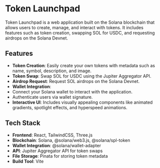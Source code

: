 # Token Launchpad

Token Launchpad is a web application built on the Solana blockchain that allows users to create, manage, and interact with tokens. It includes features such as token creation, swapping SOL for USDC, and requesting airdrops on the Solana Devnet.

## Features

- **Token Creation**: Easily create your own tokens with metadata such as name, symbol, description, and image.
- **Token Swap**: Swap SOL for USDC using the Jupiter Aggregator API.
- **Airdrop Request**: Request SOL airdrops on the Solana Devnet.
- **Wallet Integration**:
 - Connect your Solana wallet to interact with the application.
  - Authenticate users via wallet signature.
- **Interactive UI**: Includes visually appealing components like animated gradients, spotlight effects, and hyperspeed animations.

## Tech Stack

- **Frontend**: React, TailwindCSS, Three.js
- **Blockchain**: Solana, @solana/web3.js, @solana/spl-token
- **Wallet Integration**: @solana/wallet-adapter
- **API**: Jupiter Aggregator API for token swaps
- **File Storage**: Pinata for storing token metadata
- **Build Tool**: Vite

